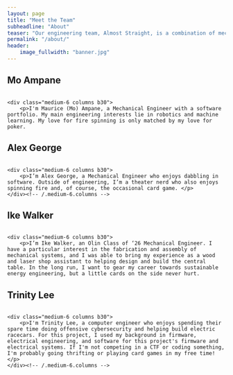 ```yaml
---
layout: page
title: "Meet the Team"
subheadline: "About"
teaser: "Our engineering team, Almost Straight, is a combination of mechanical, electrical, and software engineers who have come together to build an automatic card dealer"
permalink: "/about/"
header:
    image_fullwidth: "banner.jpg"
---
```


## Mo Ampane

<div class="row t60">
    <div class="medium-6 columns b30">
        <img src="{{ site.urlimg }}mo.JPG" alt="">
    </div><!-- /.medium-6.columns -->

    <div class="medium-6 columns b30">
        <p>I'm Maurice (Mo) Ampane, a Mechanical Engineer with a software portfolio. My main engineering interests lie in robotics and machine learning. My love for fire spinning is only matched by my love for poker.
 </p>
    </div><!-- /.medium-6.columns -->
</div><!-- /.row -->

## Alex George

<div class="row t60">
    <div class="medium-6 columns b30">
        <img src="{{ site.urlimg }}alex.jpg" alt="">
    </div><!-- /.medium-6.columns -->

    <div class="medium-6 columns b30">
        <p>I’m Alex George, a Mechanical Engineer who enjoys dabbling in software. Outside of engineering, I’m a theater nerd who also enjoys spinning fire and, of course, the occasional card game. </p>
    </div><!-- /.medium-6.columns -->
</div><!-- /.row -->

## Ike Walker

<div class="row t60">
    <div class="medium-6 columns b30">
        <img src="{{ site.urlimg }}hot_man.jpg" alt="">
    </div><!-- /.medium-6.columns -->

    <div class="medium-6 columns b30">
        <p>I’m Ike Walker, an Olin Class of ‘26 Mechanical Engineer. I have a particular interest in the fabrication and assembly of mechanical systems, and I was able to bring my experience as a wood and laser shop assistant to helping design and build the central table. In the long run, I want to gear my career towards sustainable energy engineering, but a little cards on the side never hurt.
</p>
    </div><!-- /.medium-6.columns -->
</div><!-- /.row -->

## Trinity Lee

<div class="row t60">
    <div class="medium-6 columns b30">
        <img src="{{ site.urlimg }}trinity.jpg" alt="">
    </div><!-- /.medium-6.columns -->

    <div class="medium-6 columns b30">
        <p>I'm Trinity Lee, a computer engineer who enjoys spending their spare time doing offensive cybersecurity and helping build electric racecars. For this project, I used my background in firmware, electrical engineering, and software for this project's firmware and electrical systems. If I'm not competing in a CTF or coding something, I'm probably going thrifting or playing card games in my free time! </p>
    </div><!-- /.medium-6.columns -->
</div><!-- /.row -->

